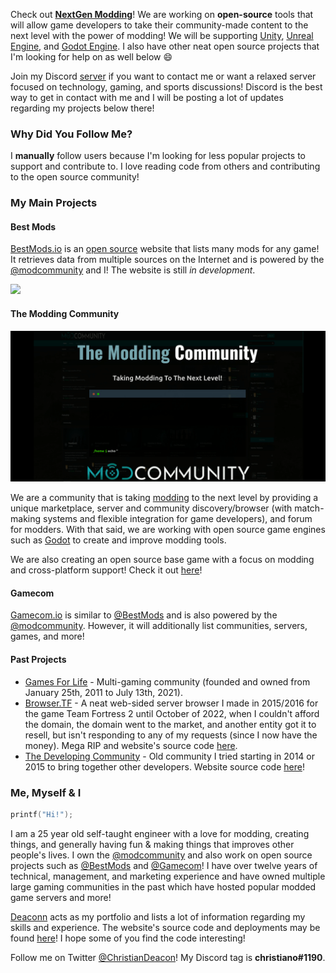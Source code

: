 Check out **[NextGen Modding](https://github.com/NextGen-Modding)**! We are working on **open-source** tools that will allow game developers to take their community-made content to the next level with the power of modding! We will be supporting [Unity](https://unity.com/), [Unreal Engine](https://www.unrealengine.com/), and [Godot Engine](http://godotengine.org/). I also have other neat open source projects that I'm looking for help on as well below 😄

Join my Discord [server](https://discord.deaconn.net/) if you want to contact me or want a relaxed server focused on technology, gaming, and sports discussions! Discord is the best way to get in contact with me and I will be posting a lot of updates regarding my projects below there!

### Why Did You Follow Me?
I **manually** follow users because I'm looking for less popular projects to support and contribute to. I love reading code from others and contributing to the open source community!

### My Main Projects
#### Best Mods
[BestMods.io](https://bestmods.io) is an [open source](https://github.com/BestMods) website that lists many mods for any game! It retrieves data from multiple sources on the Internet and is powered by the [@modcommunity](https://github.com/modcommunity) and I! The website is still *in development*.

<a href="https://bestmods.io/" target="_blank"><img src="https://github.com/BestMods/bestmods/blob/master/preview.jpeg" data-canonical-src="https://github.com/BestMods/bestmods/blob/master/preview.jpeg" /></a>

#### The Modding Community
<a href="https://moddingcommunity.com/about" target="_blank"><img src="https://github.com/Deaconn-net/Misc/blob/main/TMC.gif" data-canonical-src="https://github.com/Deaconn-net/Misc/blob/main/TMC.gif" /></a>

We are a community that is taking [modding](https://docs.google.com/presentation/d/e/2PACX-1vSlROYETsWYlJkqM7y9J5qeHRjh6ZY6Liv0RIkxSX6EjQ7X3_kzQFkp3HNHtebks8YAe3e2QV2lBmka/pub?slide=id.g155efb98b4d_0_10) to the next level by providing a unique marketplace, server and community discovery/browser (with match-making systems and flexible integration for game developers), and forum for modders. With that said, we are working with open source game engines such as [Godot](https://godotengine.org) to create and improve modding tools.

We are also creating an open source base game with a focus on modding and cross-platform support! Check it out [here](https://github.com/modcommunity/Base-Game)!

#### Gamecom
[Gamecom.io](https://gamecom.io) is similar to [@BestMods](https://github.com/BestMods) and is also powered by the [@modcommunity](https://github.com/modcommunity). However, it will additionally list communities, servers, games, and more!

#### Past Projects
* [Games For Life](https://GFLClan.com/) - Multi-gaming community (founded and owned from January 25th, 2011 to July 13th, 2021).
* [Browser.TF](https://browser.tf/) - A neat web-sided server browser I made in 2015/2016 for the game Team Fortress 2 until October of 2022, when I couldn't afford the domain, the domain went to the market, and another entity got it to resell, but isn't responding to any of my requests (since I now have the money). Mega RIP and website's source code [here](https://github.com/gamemann/Browser.TF).
* [The Developing Community](https://thedevelopingcommunity.com) - Old community I tried starting in 2014 or 2015 to bring together other developers. Website source code [here](https://github.com/gamemann/Misc/tree/master/tdc_site)!

### Me, Myself & I
```C
printf("Hi!");
```

I am a 25 year old self-taught engineer with a love for modding, creating things, and generally having fun & making things that improves other people's lives. I own the [@modcommunity](https://github.com/modcommunity) and also work on open source projects such as [@BestMods](https://github.com/BestMods) and [@Gamecom](https://github.com/gamemann/gamecom)! I have over twelve years of technical, management, and marketing experience and have owned multiple large gaming communities in the past which have hosted popular modded game servers and more!

[Deaconn](https://deaconn.net/) acts as my portfolio and lists a lot of information regarding my skills and experience. The website's source code and deployments may be found [here](https://github.com/Deaconn-net)! I hope some of you find the code interesting!

Follow me on Twitter [@ChristianDeacon](https://twitter.com/ChristianDeacon)! My Discord tag is **christiano#1190**.
